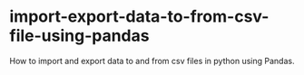 # import-export-data-to-from-csv-file-using-pandas
How to import and export data to and from csv files in python using Pandas.
